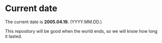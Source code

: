 # Current date

The current date is **2005.04.19.** (YYYY.MM.DD.)

This repository will be good when the world ends, so we will know how long it lasted.